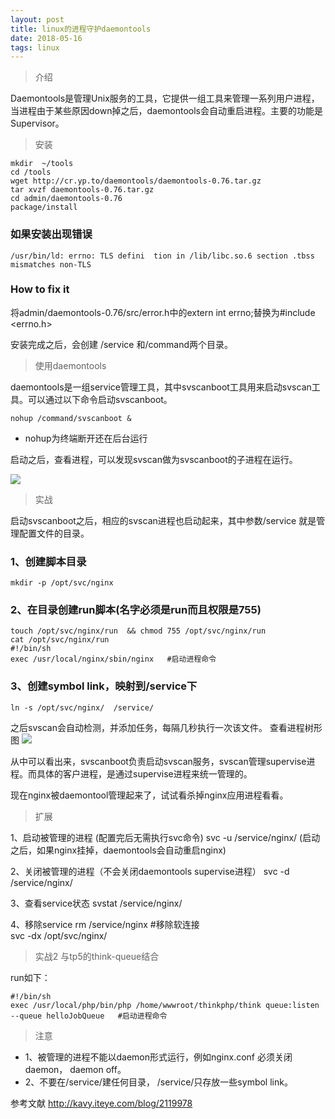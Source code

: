 ```yaml
---
layout: post
title: linux的进程守护daemontools
date: 2018-05-16 
tags: linux   
---
```


>介绍

Daemontools是管理Unix服务的工具，它提供一组工具来管理一系列用户进程，当进程由于某些原因down掉之后，daemontools会自动重启进程。主要的功能是Supervisor。

>安装

```shell
mkdir  ~/tools
cd /tools
wget http://cr.yp.to/daemontools/daemontools-0.76.tar.gz
tar xvzf daemontools-0.76.tar.gz
cd admin/daemontools-0.76
package/install

```

### 如果安装出现错误

```shell
/usr/bin/ld: errno: TLS defini  tion in /lib/libc.so.6 section .tbss mismatches non-TLS 
```

### How to fix it 

将admin/daemontools-0.76/src/error.h中的extern int errno;替换为#include <errno.h>


安装完成之后，会创建 /service 和/command两个目录。


>使用daemontools

daemontools是一组service管理工具，其中svscanboot工具用来启动svscan工具。可以通过以下命令启动svscanboot。

```shell
nohup /command/svscanboot &
```
* nohup为终端断开还在后台运行

启动之后，查看进程，可以发现svscan做为svscanboot的子进程在运行。

![](http://www.chunpat.cn/wp-content/uploads/2018/05/ps_svs.png)


>实战

启动svscanboot之后，相应的svscan进程也启动起来，其中参数/service 就是管理配置文件的目录。

### 1、创建脚本目录
```shell
mkdir -p /opt/svc/nginx
```

### 2、在目录创建run脚本(名字必须是run而且权限是755)

```shell
touch /opt/svc/nginx/run  && chmod 755 /opt/svc/nginx/run
cat /opt/svc/nginx/run
#!/bin/sh
exec /usr/local/nginx/sbin/nginx   #启动进程命令

```

### 3、创建symbol link，映射到/service下

```shell
ln -s /opt/svc/nginx/  /service/
```

之后svscan会自动检测，并添加任务，每隔几秒执行一次该文件。
查看进程树形图
![](http://www.chunpat.cn/wp-content/uploads/2018/05/pstree.png)

从中可以看出来，svscanboot负责启动svscan服务，svscan管理supervise进程。而具体的客户进程，是通过supervise进程来统一管理的。

现在nginx被daemontool管理起来了，试试看杀掉nginx应用进程看看。


>扩展

1、启动被管理的进程 (配置完后无需执行svc命令)
svc -u /service/nginx/  (启动之后，如果nginx挂掉，daemontools会自动重启nginx)

2、关闭被管理的进程（不会关闭daemontools supervise进程）
svc -d /service/nginx/

3、查看service状态
svstat /service/nginx/

4、移除service
rm  /service/nginx   #移除软连接  
svc -dx /opt/svc/nginx/


>实战2 与tp5的think-queue结合
  
  run如下：
```shell
#!/bin/sh
exec /usr/local/php/bin/php /home/wwwroot/thinkphp/think queue:listen --queue helloJobQueue   #启动进程命令
```


>注意

* 1、被管理的进程不能以daemon形式运行，例如nginx.conf 必须关闭daemon， daemon off。
* 2、不要在/service/建任何目录， /service/只存放一些symbol link。

参考文献
http://kavy.iteye.com/blog/2119978







